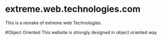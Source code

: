 # extreme.web.technologies.com
This is a remake of extreme web Technologies.

#Object Oriented
This website is strongly designed in object oriented way
